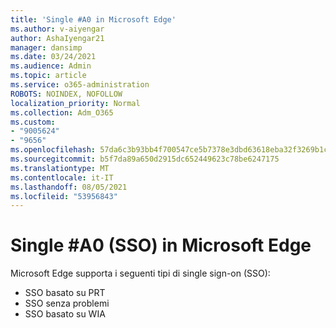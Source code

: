 ```yaml
---
title: 'Single #A0 in Microsoft Edge'
ms.author: v-aiyengar
author: AshaIyengar21
manager: dansimp
ms.date: 03/24/2021
ms.audience: Admin
ms.topic: article
ms.service: o365-administration
ROBOTS: NOINDEX, NOFOLLOW
localization_priority: Normal
ms.collection: Adm_O365
ms.custom:
- "9005624"
- "9656"
ms.openlocfilehash: 57da6c3b93bb4f700547ce5b7378e3dbd63618eba32f3269b1caf8e356357cb5
ms.sourcegitcommit: b5f7da89a650d2915dc652449623c78be6247175
ms.translationtype: MT
ms.contentlocale: it-IT
ms.lasthandoff: 08/05/2021
ms.locfileid: "53956843"
---
```

# <a name="single-sign-on-sso-in-microsoft-edge"></a>Single #A0 (SSO) in Microsoft Edge

Microsoft Edge supporta i seguenti tipi di single sign-on (SSO):
- SSO basato su PRT
- SSO senza problemi
- SSO basato su WIA
